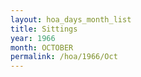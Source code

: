 ```yaml
---
layout: hoa_days_month_list
title: Sittings
year: 1966
month: OCTOBER
permalink: /hoa/1966/Oct
---
```

